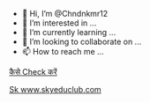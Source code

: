 - 👋 Hi, I’m @Chndnkmr12
- 👀 I’m interested in ...
- 🌱 I’m currently learning ...
- 💞️ I’m looking to collaborate on ...
- 📫 How to reach me ...

<!---
Chndnkmr12/Chndnkmr12 is a ✨ special ✨ repository because its `README.md` (this file) appears on your GitHub profile.
You can click the Preview link to take a look at your changes.
--->
<a href="https://skyeduclub.com/bihar-iti-counselling-date-2021-in-hindi/">कैसे Check करें
</a>

<a href="https://skyeduclub.com/">Sk
</a>
www.skyeduclub.com
